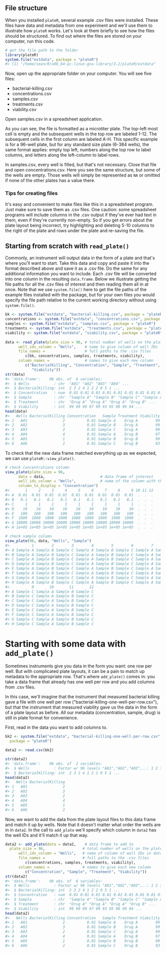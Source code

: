 File structure
--------------

When you installed `plateR`, several example .csv files were installed. These files have data and metadata from one experiment and we'll use them to illustrate how `plateR` works. Let's look at them briefly to see how the files should be structured. To find out where the files are stored on your computer, run this code.

``` r
# get the file path to the folder
library(plateR)
system.file("extdata", package = "plateR")
#> [1] "/home/sean/R/x86_64-pc-linux-gnu-library/3.2/plateR/extdata"
```

Now, open up the appropriate folder on your computer. You will see five files:

-   bacterial-killing.csv
-   concentrations.csv
-   samples.csv
-   treatments.csv
-   viability.csv

Open samples.csv in a spreadsheet application.

As you can see, the file is formatted as a microtiter plate. The top-left most cell is empty and the subsequent wells in the top row are labeled 1-12. The subsequent cells in the first column are labeled A-H. This specific example is for a 96-well plate, but for any standard size plate (6-384 wells), the same format applies: empty top left, numbers along the top row to label columns, and letters along the left-column to label rows.

In samples.csv, every well is filled, but that's not necessary. Close that file and open concentrations.csv. Here you see the same structure, but some of the wells are empty. Those wells will simply be represented as `NA` or omitted if none of the other plates has a value there.

### Tips for creating files

It's easy and convenient to make files like this in a spreadsheet program. Just make sure to save them as .csv files. One caution: some spreadsheet programs will include columns in the .csv output if they've ever had text in them, even if they're currently non-empty. So if you get errors about the plate layout being incorrect, try highlighting and deleting 5-10 columns to the right of the plate and rows under the plate and re-saving the file.

Starting from scratch with `read_plate()`
-----------------------------------------

Commonly, an instrument will output data in the form of a plate and that's where you'll want to start. Take this data and copy and paste it into the format described above and save it as a .csv file. Do the same for any additional information you want to include. Each .csv file will be converted into one column in the resulting `data.frame`. Below we illustrate getting the file paths for all the .csv files of interest and then reading them all in at once. Note that we use `system.file()` here to get the file paths of the example files installed with the package, but for your own files you would specify the file path relative to the current working directory without using `system.file()`.

``` r
bk <- system.file("extdata", "bacterial-killing.csv", package = "plateR")
concentrations <- system.file("extdata", "concentrations.csv", package = "plateR")
samples <- system.file("extdata", "samples.csv", package = "plateR")
treatments <- system.file("extdata", "treatments.csv", package = "plateR")
viability <- system.file("extdata", "viability.csv", package = "plateR")
   
data <- read_plate(plate_size = 96, # total number of wells on the plate
      well_ids_column = "Wells",    # name to give column of well IDs
      file_names =                  # full paths to the .csv files
         c(bk, concentrations, samples, treatments, viability), 
      column_names =                # names to give each new column
         c("BacterialKilling", "Concentration", "Sample", "Treatment", 
            "Viability"))
str(data)
#> 'data.frame':    96 obs. of  6 variables:
#>  $ Wells           : chr  "A01" "A02" "A03" "A04" ...
#>  $ BacterialKilling: int  2 3 2 4 1 2 2 0 5 1 ...
#>  $ Concentration   : num  0.01 0.01 0.01 0.01 0.01 0.01 0.01 0.01 0.01 NA ...
#>  $ Sample          : chr  "Sample A" "Sample B" "Sample C" "Sample A" ...
#>  $ Treatment       : chr  "Drug A" "Drug A" "Drug A" "Drug B" ...
#>  $ Viability       : int  99 99 99 97 99 93 95 98 99 94 ...
head(data)
#>   Wells BacterialKilling Concentration   Sample Treatment Viability
#> 1   A01                2          0.01 Sample A    Drug A        99
#> 2   A02                3          0.01 Sample B    Drug A        99
#> 3   A03                2          0.01 Sample C    Drug A        99
#> 4   A04                4          0.01 Sample A    Drug B        97
#> 5   A05                1          0.01 Sample B    Drug B        99
#> 6   A06                2          0.01 Sample C    Drug B        93
```

To check that the new data frame matched everything up as we expected, we can use `plateR::view_plate()`.

``` r
# check concentrations column
view_plate(plate_size = 96, 
      data = data,                         # data frame of interest
      well_ids_column = "Wells",           # name of the column with the well IDs
      column_to_display = "Concentration")   
#>       1     2     3     4     5     6     7     8     9 10 11 12
#> A  0.01  0.01  0.01  0.01  0.01  0.01  0.01  0.01  0.01  .  .  .
#> B   0.1   0.1   0.1   0.1   0.1   0.1   0.1   0.1   0.1  .  .  .
#> C     1     1     1     1     1     1     1     1     1  .  .  .
#> D    10    10    10    10    10    10    10    10    10  .  .  .
#> E   100   100   100   100   100   100   100   100   100  .  .  .
#> F  1000  1000  1000  1000  1000  1000  1000  1000  1000  .  .  .
#> G 10000 10000 10000 10000 10000 10000 10000 10000 10000  .  .  .
#> H 1e+05 1e+05 1e+05 1e+05 1e+05 1e+05 1e+05 1e+05 1e+05  .  .  .

# check sample column
view_plate(96, data, "Wells", "Sample")
#>          1        2        3        4        5        6        7        8
#> A Sample A Sample B Sample C Sample A Sample B Sample C Sample A Sample B
#> B Sample A Sample B Sample C Sample A Sample B Sample C Sample A Sample B
#> C Sample A Sample B Sample C Sample A Sample B Sample C Sample A Sample B
#> D Sample A Sample B Sample C Sample A Sample B Sample C Sample A Sample B
#> E Sample A Sample B Sample C Sample A Sample B Sample C Sample A Sample B
#> F Sample A Sample B Sample C Sample A Sample B Sample C Sample A Sample B
#> G Sample A Sample B Sample C Sample A Sample B Sample C Sample A Sample B
#> H Sample A Sample B Sample C Sample A Sample B Sample C Sample A Sample B
#>          9       10       11       12
#> A Sample C Sample A Sample B Sample C
#> B Sample C Sample A Sample B Sample C
#> C Sample C Sample A Sample B Sample C
#> D Sample C Sample A Sample B Sample C
#> E Sample C Sample A Sample B Sample C
#> F Sample C Sample A Sample B Sample C
#> G Sample C Sample A Sample B Sample C
#> H Sample C Sample A Sample B Sample C
```

Starting with some data with `add_plate()`
==========================================

Sometimes instruments give you data in the form you want: one row per well. But with complicated plate layouts, it can be a pain to match up metadata to the appropriate row. That's where `add_plate()` comes in: you take a data frame that already has one well per row and you add columns from .csv files.

In this case, we'll imagine that the instrument that measured bacterial killing gave a file with one well per row ("bacterial-killing-one-well-per-row.csv"), but that the instrument that measured viability gave us the data in the form of a plate layout as before. All our metadata (concentration, sample, drug) is still in plate format for convenience.

First, read in the data you want to add columns to.

``` r
bk2 <- system.file("extdata", "bacterial-killing-one-well-per-row.csv", 
  package = "plateR")

data2 <- read.csv(bk2)

str(data2)
#> 'data.frame':    96 obs. of  2 variables:
#>  $ Wells           : Factor w/ 96 levels "A01","A02","A03",..: 1 2 3 4 5 6 7 8 9 10 ...
#>  $ BacterialKilling: int  2 3 2 4 1 2 2 0 5 1 ...
head(data2)
#>   Wells BacterialKilling
#> 1   A01                2
#> 2   A02                3
#> 3   A03                2
#> 4   A04                4
#> 5   A05                1
#> 6   A06                2
```

Now, we want to add the data from the plate layout files to this data frame and match it up by wells. Note that it doesn't matter what order the wells are in in `data2`. In the call to `add_plate` we'll specify which column in `data2` has the well IDs and it'll match it up that way.

``` r
data2 <- add_plate(data = data2,    # data frame to add to    
  plate_size = 96,                 # total number of wells on the plate
      well_ids_column = "Wells",   # name of column of well IDs in data frame
      file_names =                 # full paths to the .csv files
         c(concentrations, samples, treatments, viability), 
      column_names =               # names to give each new column
         c("Concentration", "Sample", "Treatment", "Viability"))
str(data2)
#> 'data.frame':    96 obs. of  6 variables:
#>  $ Wells           : Factor w/ 96 levels "A01","A02","A03",..: 1 2 3 4 5 6 7 8 9 10 ...
#>  $ BacterialKilling: int  2 3 2 4 1 2 2 0 5 1 ...
#>  $ Concentration   : num  0.01 0.01 0.01 0.01 0.01 0.01 0.01 0.01 0.01 NA ...
#>  $ Sample          : chr  "Sample A" "Sample B" "Sample C" "Sample A" ...
#>  $ Treatment       : chr  "Drug A" "Drug A" "Drug A" "Drug B" ...
#>  $ Viability       : int  99 99 99 97 99 93 95 98 99 94 ...
head(data2)
#>   Wells BacterialKilling Concentration   Sample Treatment Viability
#> 1   A01                2          0.01 Sample A    Drug A        99
#> 2   A02                3          0.01 Sample B    Drug A        99
#> 3   A03                2          0.01 Sample C    Drug A        99
#> 4   A04                4          0.01 Sample A    Drug B        97
#> 5   A05                1          0.01 Sample B    Drug B        99
#> 6   A06                2          0.01 Sample C    Drug B        93
```
